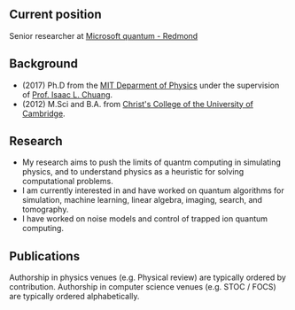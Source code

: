 ## Current position

Senior researcher at [Microsoft quantum - Redmond](https://www.microsoft.com/en-us/research/group/microsoft-quantum-redmond-quarc/)

## Background

- (2017) Ph.D from the [MIT Deparment of Physics](https://web.mit.edu/physics/) under the supervision of [Prof. Isaac L. Chuang](http://feynman.mit.edu/ike/homepage/index.html).
- (2012) M.Sci and B.A. from [Christ's College of the University of Cambridge](https://www.christs.cam.ac.uk/).

## Research

- My research aims to push the limits of quantm computing in simulating physics, and to understand physics as a heuristic for solving computational problems. 
- I am currently interested in and have worked on quantum algorithms for simulation, machine learning, linear algebra, imaging, search, and tomography.
- I have worked on noise models and control of trapped ion quantum computing.

## Publications
Authorship in physics venues (e.g. Physical review) are typically ordered by contribution. Authorship in computer science venues (e.g. STOC / FOCS) are typically ordered alphabetically.
